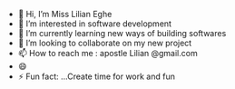 - 👋 Hi, I’m Miss Lilian Eghe
- 👀 I’m interested in software development 
- 🌱 I’m currently learning new ways of building softwares
- 💞️ I’m looking to collaborate on my new project
- 📫 How to reach me : apostle Lilian @gmail.com
- 😄 
- ⚡ Fun fact: ...Create time for work and fun


